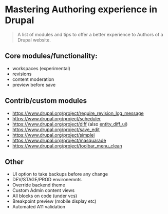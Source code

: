 # Mastering Authoring experience in Drupal
> A list of modules and tips to offer a better experience to Authors of a Drupal website.

## Core modules/functionality:
- workspaces (experimental)
- revisions
- content moderation
- preview before save

## Contrib/custom modules
- https://www.drupal.org/project/require_revision_log_message
- https://www.drupal.org/project/scheduler
- https://www.drupal.org/project/diff (also [entity_diff_ui](https://www.drupal.org/project/entity_diff_ui))
- https://www.drupal.org/project/save_edit
- https://www.drupal.org/project/simplei
- https://www.drupal.org/project/masquarade
- https://www.drupal.org/project/toolbar_menu_clean

## Other
- UI option to take backups before any change
- DEV/STAGE/PROD environemnts
- Override backend theme
- Custom Admin content views
- All blocks on code (under vcs)
- Breakpoint preview (mobile display etc)
- Automated A11 validation
